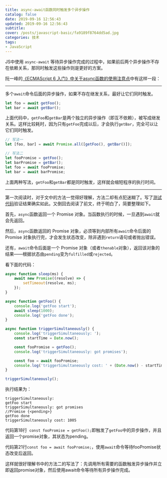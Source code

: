 ```yaml
---
title: async-await函数同时触发多个异步操作
catalog: false
date: 2019-09-16 12:56:43
updated: 2019-09-16 12:56:43
subtitle:
cover: /posts/javascript-basic/fa9189f8764dd5ad.jpg
categories: 技术
tags: 
- JavaScript
---
```


JS中使用 `async-await` 等待异步操作完成的过程中，如果前后两个异步操作不存在依赖关系，那同时触发这些操作则是更好的方案。

<!--more--> 

阮一峰的[《ECMAScript 6 入门》中关于async函数的使用注意点](http://es6.ruanyifeng.com/#docs/async#使用注意点)中有这样一段： 

<hr/>

多个`await`命令后面的异步操作，如果不存在继发关系，最好让它们同时触发。

```javascript
let foo = await getFoo();
let bar = await getBar();
```

上面代码中，`getFoo`和`getBar`是两个独立的异步操作（即互不依赖），被写成继发关系。这样比较耗时，因为只有`getFoo`完成以后，才会执行`getBar`，完全可以让它们同时触发。

```javascript
// 写法一
let [foo, bar] = await Promise.all([getFoo(), getBar()]);

// 写法二
let fooPromise = getFoo();
let barPromise = getBar();
let foo = await fooPromise;
let bar = await barPromise;
```

上面两种写法，`getFoo`和`getBar`都是同时触发，这样就会缩短程序的执行时间。

<hr/>

第一次阅读时，对于文中的方法一觉得好理解，方法二却有点犯迷糊了。写了[测试代码](https://raw.githubusercontent.com/brightonzhang/cavy/master/js/test-async-await.html)验证结果确实如此。又倒回去阅读了前文，终于明白了，简要整理如下。

首先，`async`函数返回一个 Promise 对象。当函数执行的时候，一旦遇到`await`就会先返回。

然后，`async`函数返回的 Promise 对象，必须等到内部所有`await`命令后面的 Promise 对象执行完，才会发生状态改变，除非遇到`return`语句或者抛出错误。

还有，`await`命令后面是一个 Promise 对象（或者`thenable`对象），返回该对象的结果——根据状态由`pending`变为`fulfilled`或`rejected`。

看下面的代码：

```js
async function sleep(ms) {
    await new Promise((resolve) => {
        setTimeout(resolve, ms);
    });
}

async function getFoo() {
    console.log('getFoo start');
    await sleep(1000);
    console.log('getFoo done');
}

async function triggerSimultaneously() {
    console.log('triggerSimultaneously: ');
    const startTime = Date.now();

    const fooPromise = getFoo();
    console.log('triggerSimultaneously: got promises');

    const foo = await fooPromise;
    console.log('triggerSimultaneously cost: ' + (Date.now() - startTime));
}

triggerSimultaneously();
```

执行结果为：

```
triggerSimultaneously: 
getFoo start
triggerSimultaneously: got promises
//Promise {<pending>}
getFoo done
triggerSimultaneously cost: 1005
```

代码第18行` const fooPromise = getFoo();`即触发了`getFoo`中的异步操作，并且返回一个promise对象，其状态为pending。

代码第21行`const foo = await fooPromise;`，使用`await`命令等待fooPromise状态改变后返回。

这样就很好理解书中的方法二的写法了：先调用所有需要的函数触发异步操作并立即返回promise对象，然后使用await命令等待所有异步操作完成。



